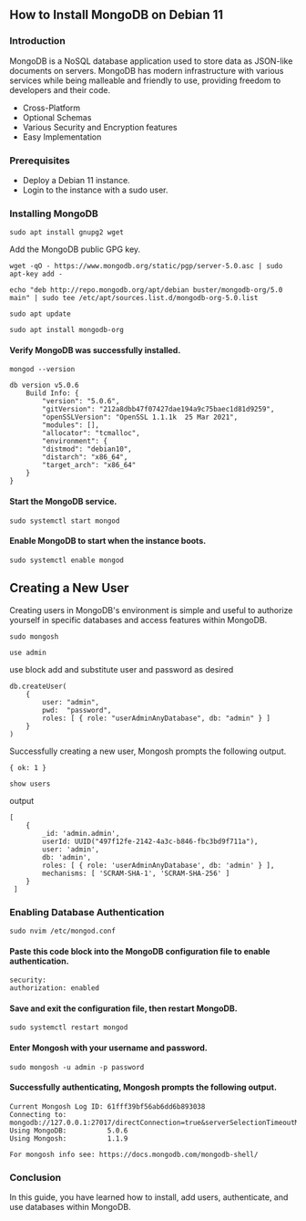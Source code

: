 ## How to Install MongoDB on Debian 11

### Introduction

MongoDB is a NoSQL database application used to store data as JSON-like documents on servers. MongoDB has modern infrastructure with various services while being malleable and friendly to use, providing freedom to developers and their code.

- Cross-Platform
- Optional Schemas
- Various Security and Encryption features
- Easy Implementation

### Prerequisites

- Deploy a Debian 11 instance.
- Login to the instance with a sudo user.

### Installing MongoDB

`sudo apt install gnupg2 wget`

Add the MongoDB public GPG key.

`wget -qO - https://www.mongodb.org/static/pgp/server-5.0.asc | sudo apt-key add -`

`echo "deb http://repo.mongodb.org/apt/debian buster/mongodb-org/5.0 main" | sudo tee /etc/apt/sources.list.d/mongodb-org-5.0.list`

`sudo apt update`

`sudo apt install mongodb-org`

#### Verify MongoDB was successfully installed.

```
mongod --version

db version v5.0.6
    Build Info: {
        "version": "5.0.6",
        "gitVersion": "212a8dbb47f07427dae194a9c75baec1d81d9259",
        "openSSLVersion": "OpenSSL 1.1.1k  25 Mar 2021",
        "modules": [],
        "allocator": "tcmalloc",
        "environment": {
        "distmod": "debian10",
        "distarch": "x86_64",
        "target_arch": "x86_64"
    }
}
```

#### Start the MongoDB service.

`sudo systemctl start mongod`

#### Enable MongoDB to start when the instance boots.

`sudo systemctl enable mongod`

## Creating a New User

Creating users in MongoDB's environment is simple and useful to authorize yourself in specific databases and access features within MongoDB.

`sudo mongosh`

`use admin`

use block add and substitute user and password as desired

```
db.createUser(
    {
        user: "admin",
        pwd:  "password",
        roles: [ { role: "userAdminAnyDatabase", db: "admin" } ]
    }
)
```

Successfully creating a new user, Mongosh prompts the following output.

`{ ok: 1 }`

`show users`

output

```
[
    {
        _id: 'admin.admin',
        userId: UUID("497f12fe-2142-4a3c-b846-fbc3bd9f711a"),
        user: 'admin',
        db: 'admin',
        roles: [ { role: 'userAdminAnyDatabase', db: 'admin' } ],
        mechanisms: [ 'SCRAM-SHA-1', 'SCRAM-SHA-256' ]
    }
 ]
 ```
 ### Enabling Database Authentication

 `sudo nvim /etc/mongod.conf`

 #### Paste this code block into the MongoDB configuration file to enable authentication.

 ```
 security:
 authorization: enabled
 ```

#### Save and exit the configuration file, then restart MongoDB.

`sudo systemctl restart mongod`

#### Enter Mongosh with your username and password.

`sudo mongosh -u admin -p password`

#### Successfully authenticating, Mongosh prompts the following output.

```
Current Mongosh Log ID: 61fff39bf56ab6dd6b893038
Connecting to: mongodb://127.0.0.1:27017/directConnection=true&serverSelectionTimeoutMS=2000&appName=mongosh+1.1.9
Using MongoDB:          5.0.6
Using Mongosh:          1.1.9

For mongosh info see: https://docs.mongodb.com/mongodb-shell/
```

### Conclusion

In this guide, you have learned how to install, add users, authenticate, and use databases within MongoDB.




